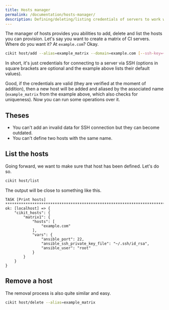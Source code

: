 ```yaml
---
title: Hosts manager
permalink: /documentation/hosts-manager/
description: Defining/deleting/listing credentials of servers to work with.
---
```


The manager of hosts provides you abilities to add, delete and list the hosts you can provision. Let's say you want to create a matrix of CI servers. Where do you want it? At `example.com`? Okay.

```bash
cikit host/add --alias=example_matrix --domain=example.com [--ssh-key=~/.ssh/id_rsa] [--ssh-user=root] [--ssh-port=22]
```

In short, it's just credentials for connecting to a server via SSH (options in square brackets are optional and the example above lists their default values).

Good, if the credentials are valid (they are verified at the moment of addition), then a new host will be added and aliased by the associated name (`example_matrix` from the example above, which also checks for uniqueness). Now you can run some operations over it.

## Theses

- You can't add an invalid data for SSH connection but they can become outdated.
- You can't define two hosts with the same name.

## List the hosts

Going forward, we want to make sure that host has been defined. Let's do so.

```bash
cikit host/list
```

The output will be close to something like this.

```
TASK [Print hosts] *****************************************************************************************************************************************************************************************
ok: [localhost] => {
    "cikit_hosts": {
        "matrix1": {
            "hosts": [
                "example.com"
            ],
            "vars": {
                "ansible_port": 22,
                "ansible_ssh_private_key_file": "~/.ssh/id_rsa",
                "ansible_user": "root"
            }
        }
    }
}
```

## Remove a host

The removal process is also quite similar and easy.

```bash
cikit host/delete --alias=example_matrix
```
